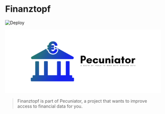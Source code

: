 # Finanztopf

![Deploy](https://https://github.com/Merzlabs/finanztopf/workflows/Deploy/badge.svg)

![logo](/cover.png "Pecuniator Logo")

> Finanztopf is part of Pecuniator, a project that wants to improve access to financial data for you.

